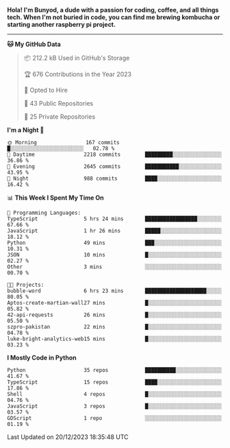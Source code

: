 <p>
<b>Hola! I'm Bunyod, a dude with a passion for coding, coffee, and all things tech. When I'm not buried in code, you can find me brewing kombucha or starting another raspberry pi project.</b>
</p>

---

<!--START_SECTION:waka-->
**🐱 My GitHub Data** 

> 📦 212.2 kB Used in GitHub's Storage 
 > 
> 🏆 676 Contributions in the Year 2023
 > 
> 💼 Opted to Hire
 > 
> 📜 43 Public Repositories 
 > 
> 🔑 25 Private Repositories 
 > 
**I'm a Night 🦉** 

```text
🌞 Morning                167 commits         █░░░░░░░░░░░░░░░░░░░░░░░░   02.78 % 
🌆 Daytime                2218 commits        █████████░░░░░░░░░░░░░░░░   36.86 % 
🌃 Evening                2645 commits        ███████████░░░░░░░░░░░░░░   43.95 % 
🌙 Night                  988 commits         ████░░░░░░░░░░░░░░░░░░░░░   16.42 % 
```


📊 **This Week I Spent My Time On** 

```text
💬 Programming Languages: 
TypeScript               5 hrs 24 mins       █████████████████░░░░░░░░   67.66 % 
JavaScript               1 hr 26 mins        █████░░░░░░░░░░░░░░░░░░░░   18.12 % 
Python                   49 mins             ███░░░░░░░░░░░░░░░░░░░░░░   10.31 % 
JSON                     10 mins             █░░░░░░░░░░░░░░░░░░░░░░░░   02.27 % 
Other                    3 mins              ░░░░░░░░░░░░░░░░░░░░░░░░░   00.70 % 

🐱‍💻 Projects: 
bubble-word              6 hrs 23 mins       ████████████████████░░░░░   80.05 % 
Aptos-create-martian-wall27 mins             █░░░░░░░░░░░░░░░░░░░░░░░░   05.82 % 
42-api-requests          26 mins             █░░░░░░░░░░░░░░░░░░░░░░░░   05.50 % 
szpro-pakistan           22 mins             █░░░░░░░░░░░░░░░░░░░░░░░░   04.78 % 
luke-bright-analytics-web15 mins             █░░░░░░░░░░░░░░░░░░░░░░░░   03.23 % 
```

**I Mostly Code in Python** 

```text
Python                   35 repos            ██████████░░░░░░░░░░░░░░░   41.67 % 
TypeScript               15 repos            ████░░░░░░░░░░░░░░░░░░░░░   17.86 % 
Shell                    4 repos             █░░░░░░░░░░░░░░░░░░░░░░░░   04.76 % 
JavaScript               3 repos             █░░░░░░░░░░░░░░░░░░░░░░░░   03.57 % 
GDScript                 1 repo              ░░░░░░░░░░░░░░░░░░░░░░░░░   01.19 % 
```




 Last Updated on 20/12/2023 18:35:48 UTC
<!--END_SECTION:waka-->
